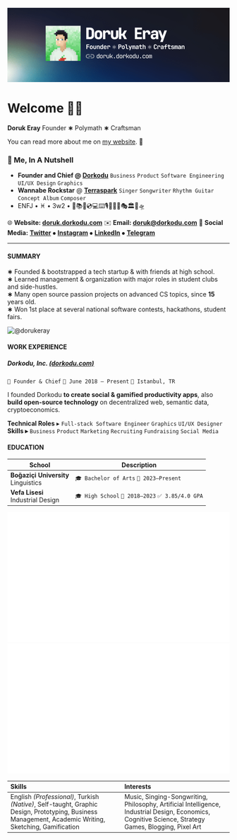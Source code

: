 ![doruk eray’s banner](banner.png)

# Welcome 👋🏻

**Doruk Eray**
Founder **∗** Polymath **∗** Craftsman

You can read more about me on [my website](https://doruk.dorkodu.com). 🤩

### 🌰 Me, In A Nutshell

- **Founder and Chief @ [Dorkodu](https://dorkodu.com)**
  `Business` `Product` `Software Engineering` `UI/UX Design` `Graphics`
- **Wannabe Rockstar** @ [**Terraspark**](https://instagram.com/theterraspark)
  `Singer` `Songwriter` `Rhythm Guitar` `Concept Album` `Composer` 
- ENFJ • ♓ • 3w2 • 🤩📚💸💿💻⌨️🎙🎸🎶🎨🎭🏛🗽🛸

🌐 **Website: [doruk.dorkodu.com](https://doruk.dorkodu.com)**
✉️ **Email: [doruk@dorkodu.com](mailto:doruk@dorkodu.com)**
👥 **Social Media:** **[Twitter](https://twitter.com/d0rukeray)**  ⦁ [**Instagram**](https://instagram.com/d0rukeray) ⦁ [**LinkedIn**](https://linkedin.com/in/dorukeray) ⦁ [**Telegram**](https://t.me/dorukeray)

<hr/>

#### SUMMARY

**∗** Founded & bootstrapped a tech startup & with friends at high school.<br>
**∗** Learned management & organization with major roles in student clubs and side-hustles.<br>
**∗** Many open source passion projects on advanced CS topics, since **15** years old.<br>
**∗** Won 1st place at several national software contests, hackathons, student fairs.<br>

<img src="https://ghchart.rshah.org/50bb50/dorukeray" alt="@dorukeray">

#### WORK EXPERIENCE

##### **Dorkodu, Inc.** [(dorkodu.com)](https://dorkodu.com/)

`💼 Founder & Chief` `📅 June 2018 – Present` `📍 Istanbul, TR`

I founded Dorkodu **to create social & gamified productivity apps**, also **build open-source technology** on decentralized web, semantic data, cryptoeconomics.

**Technical Roles**  ▸  `Full-stack Software Engineer` `Graphics` `UI/UX Designer`
**Skills  ▸**  `Business` `Product` `Marketing` `Recruiting` `Fundraising` `Social Media`

#### **EDUCATION**

| School                                   | Description                                    |
| ---------------------------------------- | ---------------------------------------------- |
| **Boğaziçi University**<br />Linguistics | `🎓 Bachelor of Arts` `📅 2023–Present`          |
| **Vefa Lisesi**<br />Industrial Design   | `🎓 High School` `📅 2018–2023` `✅ 3.85/4.0 GPA` |

![Portfolio Overview](https://raw.githubusercontent.com/dorukeray/github-stats/master/generated/overview.svg#gh-light-mode-only)
![Language Overview](https://raw.githubusercontent.com/dorukeray/github-stats/master/generated/languages.svg#gh-light-mode-only)


| Skills                                                       | Interests                                                    |
| :----------------------------------------------------------- | :----------------------------------------------------------- |
| English *(Professional)*, Turkish *(Native)*, Self-taught, Graphic Design, Prototyping, Business Management, Academic Writing, Sketching, Gamification | Music, Singing-Songwriting, Philosophy, Artificial Intelligence, Industrial Design, Economics, Cognitive Science, Strategy Games, Blogging, Pixel Art |
